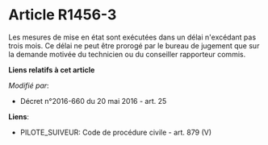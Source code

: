 # Article R1456-3

Les mesures de mise en état sont exécutées dans un délai n'excédant pas trois mois. Ce délai ne peut être prorogé par le
bureau de jugement que sur la demande motivée du technicien ou du conseiller rapporteur commis.

**Liens relatifs à cet article**

_Modifié par_:

  - Décret n°2016-660 du 20 mai 2016 - art. 25

**Liens**:

  - PILOTE_SUIVEUR: Code de procédure civile - art. 879 (V)
